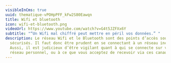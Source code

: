 ```yaml
---
visibleInCms: true
uuid: thematique-vPOHpPFF_kFw2S80Eawqn
title: Wifi et bluetooth
icon: wifi-et-bluetooth.png
videoUrl: https://www.youtube.com/watch?v=G4t5JZFXx6Y
subtitle: "“Un Wifi mal chiffré peut mettre en péril vos données.” "
description: Le réseau Wifi et le Bluetooth sont des points d’accès souvent peu
  sécurisés. Il faut donc être prudent en se connectant à un réseau inconnu.
  Aussi, il est judicieux d’être vigilant quant à qui se connecte sur votre
  réseau personnel, ou à ce que vous acceptez de recevoir via ces canaux.
---
```


